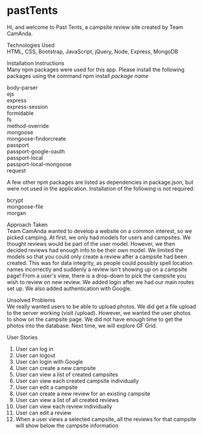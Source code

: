 # pastTents

Hi, and welcome to Past Tents, a campsite review site created by Team CamAnda.

Technologies Used<br/>
HTML, CSS, Bootstrap, JavaScript, jQuery, Node, Express, MongoDB

Installation Instructions<br/>
Many npm packages were used for this app. Please install the following packages using the command npm install *package name*

body-parser<br/>
ejs<br/>
express<br/>
express-session<br/>
formidable<br/>
fs<br/>
method-override<br/>
mongoose<br/>
mongoose-findorcreate<br/>
passport<br/>
passport-google-oauth<br/>
passport-local<br/>
passport-local-mongoose<br/>
request<br/>

A few other npm packages are listed as dependencies in package.json, but were not used in the application. Installation of the following is not required:

bcrypt<br/>
mongoose-file<br/>
morgan<br/>

Approach Taken<br/>
Team CamAnda wanted to develop a website on a common interest, so we picked camping. At first, we only had models for users and campsites. We thought reviews would be part of the user model. However, we then decided reviews had enough info to be their own model. We limited the models so that you could only create a review after a campsite had been created. This was for data integrity, as people could possibly spell location names incorrectly and suddenly a review isn't showing up on a campsite page! From a user's view, there is a drop-down to pick the campsite you wish to review on new review. We added login after we had our main routes set up. We also added authentication with Google. 

Unsolved Problems<br/>
We really wanted users to be able to upload photos. We did get a file upload to the server working (visit /upload). However, we wanted the user photos to show on the campsite page. We did not have enough time to get the photos into the database. Next time, we will explore GF Grid.

User Stories

1. User can log in
2. User can logout
3. User can login with Google
4. User can create a new campsite
5. User can view a list of created campsites
6. User can view each created campsite individually
7. User can edit a campsite
8. User can create a new review for an existing campsite
9. User can view a list of all created reviews
10. User can view each review individually
11. User can edit a review
12. When a user views a selected campsite, all the reviews for that campsite will show below the campsite information